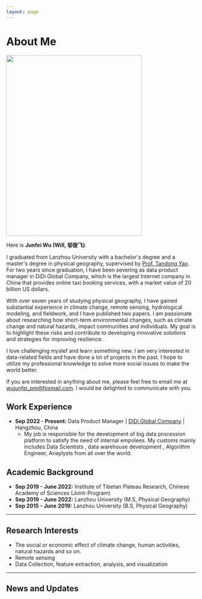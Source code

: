 ```yaml
---
layout: page
---
```


# About Me


[//]: # (# In summary)

[//]: # ()
[//]: # (Since my second year of college, I have been involved in scientific research projects. In the early stages of)

[//]: # (my academic career, I primarily conducted simple studies on the temporal and spatial distribution characteristics of)

[//]: # (environmental factors such as sand particle size and avalanche events, based on fieldwork observations and remote)

[//]: # (sensing imagery.)

[//]: # ()
[//]: # ([//]: # &#40;在研究生阶段，Arthur Lutz和Sonu Khanal给我培训了关于如何使用SPHY模型后，这启发了我对遥感技术和数值模型的兴趣，因此我在研究生阶段利用各种遥感数据和机器学习算法等对积雪深度展开了研究。&#41;)
[//]: # ()
[//]: # (During my graduate studies, Arthur Lutz and Sonu Khanal trained me on how to use the SPHY model, which sparked my)

[//]: # (interest in remote sensing technology and numerical modeling. Consequently, I embarked on a research project to study)

[//]: # (snow depth using various remote sensing data and machine learning algorithms during my graduate years.)



<img src="https://junfeiwu.github.io/junfei01.JPG" class="floatpic" width="360" height="480">

Here is **Junfei Wu (Will, 邬俊飞)**.

I graduated from Lanzhou University with a bachelor's degree and a master's degree in physical geography, supervised by
[Prof. Tandong Yao](http://tdyao.itpcas.ac.cn/). For two years since graduation, I have been severing as data product
manager in DiDi Global Company, which is the largest Internet company in China that provides online taxi booking
services, with a market value of 20 billion US dollars.

With over seven years of studying physical geography, I have gained substantial experience in climate change, remote sensing, hydrological modeling, and fieldwork, and I have published two papers. I am passionate about researching how short-term environmental changes, such as climate change and natural hazards, impact communities and individuals. My goal is to highlight these risks and contribute to developing innovative solutions and strategies for improving resilience.


I love challenging myslef and learn something new. I am very interested in data-related fields and have done a lot of projects in the past. I hope to
utilize my professional knowledge to solve more social issues to make the world better. 

If you are interested in anything about me, please feel free to email me
at [wujunfei_pm@foxmail.com](wujunfei_pm@foxmail.com). I would be delighted to communicate with you.

## Work Experience

- **Sep 2022 - Present:** Data Product Manager | [DiDi Global Company](https://www.didiglobal.com/about-didi/about-us) |
  Hangzhou, China
  - My job is responsible for the development of big data procession platform to satisfy the need of internal empolees.
    My customs
    mainly includes Data Scientists , data warehouse development , Algorithm Engineer, Anaylysts from all over the
    world.

## Academic Background

- **Sep 2019 - June 2022:** Institute of Tibetan Plateau Research, Chinese Academy of Sciences (Joint-Program)
- **Sep 2019 - June 2022:** Lanzhou University (M.S, Physical Geography)
- **Sep 2015 - June 2019:** Lanzhou University (B.S, Physical Geography)

---

## Research Interests

- The social or economic effect of climate change, human activities, natural hazards and so on.
- Remote sensing
- Data Collection, feature extraction, analysis, and visualization

---

## News and Updates

